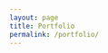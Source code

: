 ```yaml
---
layout: page
title: Portfolio
permalink: /portfolio/
---
```

<div data-iframe-width="150" data-iframe-height="270" data-share-badge-id="ca4cd60d-d370-4064-9894-0c35f48cc67f" data-share-badge-host="https://www.credly.com"></div><script type="text/javascript" async src="//cdn.credly.com/assets/utilities/embed.js"></script>